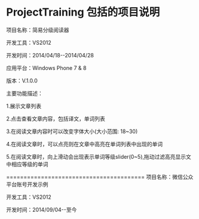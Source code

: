 ProjectTraining 包括的项目说明
================================
项目名称：简易分级阅读器

开发工具：VS2012

开发时间：2014/04/18--2014/04/28

应用平台：Windows Phone 7 & 8

版本：V.1.0.0

主要功能描述：

1.展示文章列表

2.点击查看文章内容，包括译文，单词列表

3.在阅读文章内容时可以改变字体大小(大小范围: 18~30)

4.在阅读文章时，可以点亮则在文章中高亮在单词列表中出现的单词

5.在阅读文章时，向上滑动会出现表示单词等级slider(0~5),拖动过滤高亮显示文中相应等级的单词

========================================
项目名称：微信公众平台账号开发示例

开发工具：VS2012

开发时间：2014/09/04--至今

